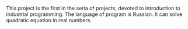 This project is the first in the seria of projects, devoted to introduction to industrial programming.
The language of program is Russian. It can solve quadratic equation in real numbers.
